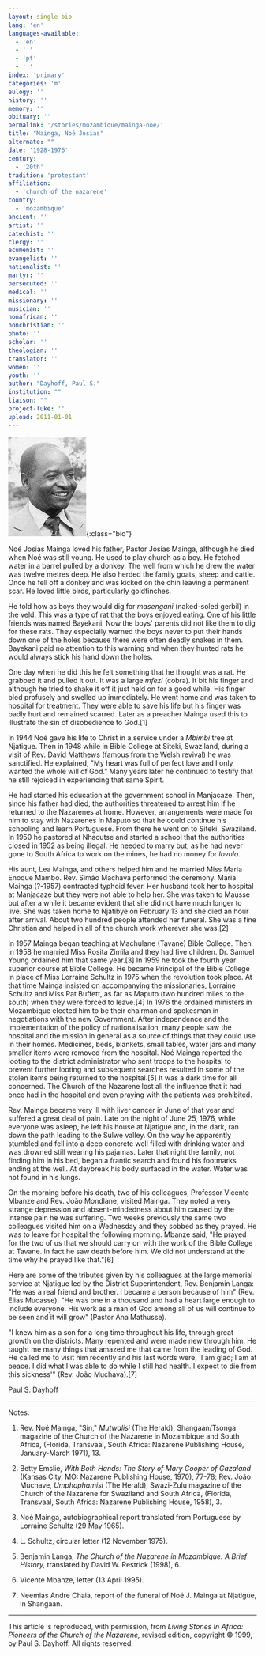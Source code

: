 ```yaml
---
layout: single-bio
lang: 'en'
languages-available:
  - 'en'
  - ' '
  - 'pt'
  - ' '
index: 'primary'
categories: 'm'
eulogy: ''
history: ''
memory: ''
obituary: ''
permalink: '/stories/mozambique/mainga-noe/'
title: "Mainga, Noé Josias"
alternate: ""
date: '1928-1976'
century:
  - '20th'
tradition: 'protestant'
affiliation:
  - 'church of the nazarene'
country:
  - 'mozambique'
ancient: ''
artist: ''
catechist: ''
clergy: ''
ecumenist: ''
evangelist: ''
nationalist: ''
martyr: ''
persecuted: ''
medical: ''
missionary: ''
musician: ''
nonafrican: ''
nonchristian: ''
photo: ''
scholar: ''
theologian: ''
translator: ''
women: ''
youth: ''
author: "Dayhoff, Paul S."
institution: ""
liaison: ""
project-luke: ''
upload: 2011-01-01
---
```


![Noe Mainga](/images/bio-pics/mozambique/mainga-noe/mainga-noe.jpg){:class="bio"}

Noé Josias Mainga loved his father, Pastor Josias Mainga, although he died when Noé was still young. He used to play church as a boy. He fetched water in a barrel pulled by a donkey. The well from which he drew the water was twelve metres deep. He also herded the family goats, sheep and cattle. Once he fell off a donkey and was kicked on the chin leaving a permanent scar. He loved little birds, particularly goldfinches.

He told how as boys they would dig for *masengani* (naked-soled gerbil) in the veld. This was a type of rat that the boys enjoyed eating. One of his little friends was named Bayekani. Now the boys' parents did not like them to dig for these rats. They especially warned the boys never to put their hands down one of the holes because there were often deadly snakes in them. Bayekani paid no attention to this warning and when they hunted rats he would always stick his hand down the holes.

One day when he did this he felt something that he thought was a rat. He grabbed it and pulled it out. It was a large *mfezi* (cobra). It bit his finger and although he tried to shake it off it just held on for a good while. His finger bled profusely and swelled up immediately. He went home and was taken to hospital for treatment. They were able to save his life but his finger was badly hurt and remained scarred. Later as a preacher Mainga used this to illustrate the sin of disobedience to God.[1]

In 1944 Noé gave his life to Christ in a service under a *Mbimbi* tree at Njatigue.  Then in 1948 while in Bible College at Siteki, Swaziland, during a visit of Rev. David Matthews (famous from the Welsh revival) he was sanctified. He explained, "My heart was full of perfect love and I only wanted the whole will of God." Many years later he continued to testify that he still rejoiced in experiencing that same Spirit.

He had started his education at the government school in Manjacaze. Then, since his father had died, the authorities threatened to arrest him if he returned to the Nazarenes at home. However, arrangements were made for him to stay with Nazarenes in Maputo so that he could continue his schooling and learn Portuguese. From there he went on to Siteki, Swaziland. In 1950 he pastored at Nhacutse and started a school that the authorities closed in 1952 as being illegal. He needed to marry but, as he had never gone to South Africa to work on the mines, he had no money for *lovola*.

His aunt, Lea Mainga, and others helped him and he married Miss Maria Enoque Mambo. Rev. Simão Machava performed the ceremony. Maria Mainga (?-1957) contracted typhoid fever. Her husband took her to hospital at Manjacaze but they were not able to help her. She was taken to Mausse but after a while it became evident that she did not have much longer to live. She was taken home to Njatibye on February 13 and she died an hour after arrival. About two hundred people attended her funeral. She was a fine Christian and helped in all of the church work wherever she was.[2]

In 1957 Mainga began teaching at Machulane (Tavane) Bible College. Then in 1958 he married Miss Rosita Zimila and they had five children. Dr. Samuel Young ordained him that same year.[3]  In 1959 he took the fourth year superior course at Bible College. He became Principal of the Bible College in place of Miss Lorraine Schultz in 1975 when the revolution took place. At that time Mainga insisted on accompanying the missionaries, Lorraine Schultz and Miss Pat Buffett, as far as Maputo (two hundred miles to the south) when they were forced to leave.[4]  In 1976 the ordained ministers in Mozambique elected him to be their chairman and spokesman in negotiations with the new Government. After independence and the implementation of the policy of nationalisation, many people saw the hospital and the mission in general as a source of things that they could use in their homes. Medicines, beds, blankets, small tables, water jars and many smaller items were removed from the hospital. Noé Mainga reported the looting to the district administrator who sent troops to the hospital to prevent further looting and subsequent searches resulted in some of the stolen items being returned to the hospital.[5]  It was a dark time for all concerned. The Church of the Nazarene lost all the influence that it had once had in the hospital and even praying with the patients was prohibited.

Rev. Mainga became very ill with liver cancer in June of that year and suffered a great deal of pain. Late on the night of June 25, 1976, while everyone was asleep, he left his house at Njatigue and, in the dark, ran down the path leading to the Sulwe valley. On the way he apparently stumbled and fell into a deep concrete well filled with drinking water and was drowned still wearing his pajamas. Later that night the family, not finding him in his bed, began a frantic search and found his footmarks ending at the well. At daybreak his body surfaced in the water. Water was not found in his lungs.

On the morning before his death, two of his colleagues, Professor Vicente Mbanze and Rev. João Mondlane, visited Mainga. They noted a very strange depression and absent-mindedness about him caused by the intense pain he was suffering. Two weeks previously the same two colleagues visited him on a Wednesday and they sobbed as they prayed. He was to leave for hospital the following morning. Mbanze said, "He prayed for the two of us that we should carry on with the work of the Bible College at Tavane. In fact he saw death before him. We did not understand at the time why he prayed like that."[6]

Here are some of the tributes given by his colleagues at the large memorial service at Njatigue led by the District Superintendent, Rev. Benjamin Langa: "He was a real friend and brother. I became a person because of him" (Rev. Elias Mucasse). "He was one in a thousand and had a heart large enough to include everyone. His work as a man of God among all of us will continue to be seen and it will grow" (Pastor Ana Mathusse).

"I knew him as a son for a long time throughout his life, through great growth on the districts. Many repented and were made new through him. He taught me many things that amazed me that came from the leading of God. He called me to visit him recently and his last words were, 'I am glad; I am at peace. I did what I was able to do while I still had health. I expect to die from this sickness'" (Rev. João Muchava).[7]

Paul S. Dayhoff

---

Notes:

1. Rev. No&eacute; Mainga, "Sin," *Mutwalisi* (The Herald), Shangaan/Tsonga magazine of the Church of the Nazarene in Mozambique and South Africa, (Florida, Transvaal, South Africa: Nazarene Publishing House, January-March 1971), 13.

2. Betty Emslie, *With Both Hands: The Story of Mary Cooper of Gazaland* (Kansas City, MO: Nazarene Publishing House, 1970), 77-78; Rev. Jo&atilde;o Muchave, *Umphaphamisi* (The Herald), Swazi-Zulu magazine of the Church of the Nazarene for Swaziland and South Africa, (Florida, Transvaal, South Africa: Nazarene Publishing House, 1958), 3.

3. No&eacute; Mainga, autobiographical report translated from Portuguese by Lorraine Schultz (29 May 1965).

4. L. Schultz, circular letter (12 November 1975).

5. Benjamin Langa, *The Church of the Nazarene in Mozambique: A Brief History,* translated by David W. Restrick (1998), 6.

6. Vicente Mbanze, letter (13 April 1995).

7. Neemias Andre Chaia, report of the funeral of No&eacute; J. Mainga at Njatigue, in Shangaan.

---

This article is reproduced, with permission, from *Living Stones In Africa: Pioneers of the Church of the Nazarene,* revised edition, copyright &copy; 1999, by Paul S. Dayhoff.  All rights reserved.